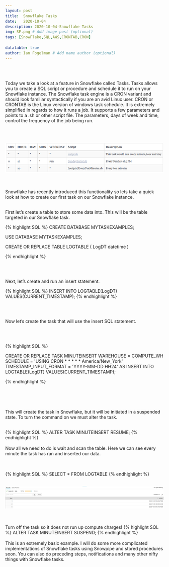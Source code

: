 ```yaml
---
layout: post
title:  Snowflake Tasks
date:   2020-10-04
description: 2020-10-04-Snowflake Tasks
img: SF.png # Add image post (optional)
tags: [SnowFlake,SQL,AWS,CRONTAB,CRON]

datatable: true
author: Ian Fogelman # Add name author (optional)
---
```


<meta property="og:title" content="Snowflake tasks">
<meta property="og:description" content="A blog by Ian Fogelman.">
<meta property="og:image" content="https://repository-images.githubusercontent.com/190807493/a3610e80-bed1-11e9-87ac-2a4f0aa3b2ee">
<meta property="og:url" content="https://repository-images.githubusercontent.com/190807493/a3610e80-bed1-11e9-87ac-2a4f0aa3b2ee">

<br>
<br>

Today we take a look at a feature in Snowflake called Tasks.
Tasks allows you to create a SQL script or procedure and schedule it to run on your Snowflake instance.
The Snowflake task engine is a CRON variant and should look familiar syntactically if you are an avid Linux user.
CRON or CRONTAB is the Linux version of windows task schedule. It is extremely simplified in regards to how it runs a job. It supports a few parameters and points to a .sh or other script file. The parameters, days of week and time, control the frequency of the job being run.

<br>
<br>

![Model Results](/assets/img/CronMeta.PNG)

<br>
<br>
Snowflake has recently introduced this functionality so lets take a quick look at how to create our first task on our Snowflake instance.


<br>
<br>

First let’s create a table to store some data into. This will be the table targeted in our Snowflake task.

{% highlight SQL %}
CREATE DATABASE MYTASKEXAMPLES;

USE DATABASE MYTASKEXAMPLES;

CREATE OR REPLACE TABLE LOGTABLE
(
LogDT datetime
)

{% endhighlight %}

<br>
<br>

Next, let’s create and run an insert statement.

{% highlight SQL %}
INSERT INTO LOGTABLE(LogDT) VALUES(CURRENT_TIMESTAMP);
{% endhighlight %}

<br>
<br>

Now let’s create the task that will use the insert SQL statement.

<br>
<br>

{% highlight SQL %}

CREATE OR REPLACE TASK MINUTEINSERT
  WAREHOUSE = COMPUTE_WH
  SCHEDULE = 'USING CRON * * * * * America/New_York'
  TIMESTAMP_INPUT_FORMAT = 'YYYY-MM-DD HH24'
AS
INSERT INTO LOGTABLE(LogDT) VALUES(CURRENT_TIMESTAMP);

{% endhighlight %}
<br>
<br>

<br>
<br>

This will create the task in Snowflake, but it will be initiated in a suspended state. To turn the command on we must alter the task.
<br>
<br>

{% highlight SQL %}
ALTER TASK MINUTEINSERT RESUME;
{% endhighlight %}
<br>
<br>
Now all we need to do is wait and scan the table. Here we can see every minute the task has ran and inserted our data.

<br>
<br>
{% highlight SQL %}
SELECT * FROM LOGTABLE
{% endhighlight %}

<br>
<br>

![RESULTS](/assets/img/TASKQUERY.PNG)

<br>
<br>
Turn off the task so it does not run up compute charges!
{% highlight SQL %}
ALTER TASK MINUTEINSERT SUSPEND; 
{% endhighlight %}
<br>
<br>
This is an extremely basic example. I will do some more complicated implementations of Snowflake tasks using Snowpipe and stored procedures soon. 
You can also do preceding steps, notifications and many other nifty things with Snowflake tasks.

